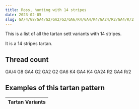 ```yaml
---
title: Ross, hunting with 14 stripes
date: 2023-02-05
slug: GA/4/G8/GA4/G2/GA2/G2/GA6/K4/GA4/K4/GA24/R2/GA4/R/2
---
```

This is a list of all the tartan sett variants with 14 stripes.

It is a 14 stripes tartan.


## Thread count
GA/4 G8 GA4 G2 GA2 G2 GA6 K4 GA4 K4 GA24 R2 GA4 R/2

## Examples of this tartan pattern

| Tartan Variants |
|---------------|
